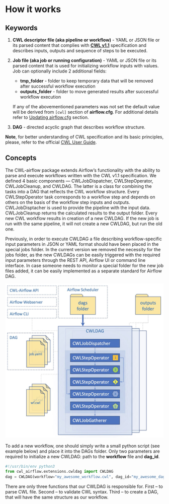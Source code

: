 # How it works

## Keywords

1. **CWL descriptor file (aka pipeline or workflow)** - YAML or JSON file or its parsed content that complies with **[CWL v1.1](https://www.commonwl.org/v1.1/)** specification and describes inputs, outputs and sequence of steps to be executed.
2. **Job file (aka job or running configuration)** - YAML or JSON file or its parsed content that is used for initializing workflow inputs with values. Job can optionally include 2 additional fields:
   - **tmp_folder** - folder to keep temporary data that will be removed after successful workflow execution
   - **outputs_folder** - folder to move generated results after successful workflow execution
   
   If any of the abovementioned parameters was not set the default value will be derived from `[cwl]` section of **airflow.cfg**. For additional details refer to [Updating airflow.cfg](./how_to_use.md) section.
3. **DAG** - directed acyclic graph that describes workflow structure.

**Note**, for better understanding of CWL specification and its basic principles, please, refer to the official [CWL User Guide](http://www.commonwl.org/user_guide/).


## Concepts

The CWL-airflow package extends Airflow’s functionality with the ability to parse and execute workflows written with the CWL v1.1 specification. We defined 4 basic components — CWLJobDispatcher, CWLStepOperator, CWLJobCleanup, and CWLDAG. The latter is a class for combining the tasks into a DAG that reflects the CWL workflow structure. Every CWLStepOperator task corresponds to a workflow step and depends on others on the basis of the workflow step inputs and outputs. CWLJobDisptacher is used to provide the pipeline with the input data. CWLJobCleanup returns the calculated results to the output folder. Every new CWL workflow results in creation of a new CWLDAG. If the new job is run with the same pipeline, it will not create a new CWLDAG, but run the old one.

Previously, in order to execute CWLDAG a file describing workflow-specific input parameters in JSON or YAML format should have been placed in the special jobs folder. In the current version we removed the necessity for the jobs folder, as the new CWLDAGs can be easily triggered with the required input parameters through the REST API, Airflow UI or command line interface. In case someone needs to monitor a special folder for the new job files added, it can be easily implemented as a separate standard for Airflow DAG.

![](../images/scheme.jpg)

To add a new workflow, one should simply write a small python script (see example below) and place it into the DAGs folder. Only two parameters are required to initialize a new CWLDAG: path to the **workflow** file and **dag_id**.
```python
#!/usr/bin/env python3
from cwl_airflow.extensions.cwldag import CWLDAG
dag = CWLDAG(workflow="my_awesome_workflow.cwl", dag_id="my_awesome_dag")
```
There are only three functions that our CWLDAG is responsible for. First – to parse CWL file. Second – to validate CWL syntax. Third – to create a DAG, that will have the same structure as our workflow.